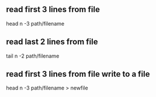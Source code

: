 ## read first 3 lines from file
head n -3 path/filename

## read last 2 lines from file
tail n -2 path/filename

## read first 3 lines from file write to a file
head n -3 path/filename > newfile